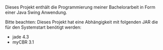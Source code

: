 Dieses Projekt enthält die Programmierung meiner Bachelorarbeit in Form einer Java Swing Anwendung.

Bitte beachten: Dieses Projekt hat eine Abhängigkeit mit folgenden JAR die für den Systemstart benötigt werden:

- jade 4.3
- myCBR 3.1
